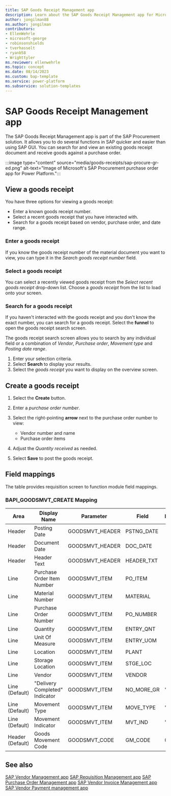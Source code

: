 ```yaml
---
title: SAP Goods Receipt Management app
description: Learn about the SAP Goods Receipt Management app for Microsoft Power Platform.
author: jongilman88
ms.author: jongilman
contributors:
- EllenWehrle
- microsoft-george
- robinsonshields
- tverhasselt
- ryanb58
- Wrighttyler
ms.reviewer: ellenwehrle
ms.topic: concept
ms.date: 08/14/2023
ms.custom: bap-template
ms.service: power-platform
ms.subservice: solution-templates
---
```


# SAP Goods Receipt Management app

The SAP Goods Receipt Management app is part of the SAP Procurement solution. It allows you to do several functions in SAP quicker and easier than using SAP GUI.  You can search for and view an existing goods receipt document and receive goods against a purchase order.

:::image type="content" source="media/goods-receipts/sap-procure-gr-ed.png" alt-text="Image of Microsoft's SAP Procurement purchase order app for Power Platform.":::

## View a goods receipt

You have three options for viewing a goods receipt:

- Enter a known goods receipt number.
- Select a recent goods receipt that you have interacted with.
- Search for a goods receipt based on vendor, purchase order, and date range.

### Enter a goods receipt

If you know the goods receipt number of the material document you want to view, you can type it in the _Search goods receipt number_ field.

### Select a goods receipt

You can select a recently viewed goods receipt from the _Select recent goods receipt_ drop-down list. Choose a _goods receipt_ from the list to load onto your screen.

### Search for a goods receipt

If you haven't interacted with the goods receipt and you don't know the exact number, you can search for a goods receipt. Select the **funnel** to open the goods receipt search screen.

The goods receipt search screen allows you to search by any individual field or a combination of _Vendor_, _Purchase order_, _Movement type_ and _Posting date range_.

1. Enter your selection criteria.
1. Select **Search** to display your results.
1. Select the _goods receipt_ you want to display on the overview screen.

## Create a goods receipt

1. Select the **Create** button.
1. Enter a _purchase order number_.
1. Select the right-pointing **arrow** next to the purchase order number to view:

    - Vendor number and name
    - Purchase order items
1. Adjust the _Quantity received_ as needed.
1. Select **Save** to post the goods receipt.

## Field mappings

The table provides requisition screen to function module field mappings.

### BAPI_GOODSMVT_CREATE Mapping

| Area             | Display Name            | Parameter | Field     | Default       |
|------------------|-------------------------|-----------|------------|---------------|
| Header           | Posting Date                  | GOODSMVT_HEADER    | PSTNG_DATE |               |
| Header           | Document Date             | GOODSMVT_HEADER    | DOC_DATE           |      |
| Header           | Header Text | GOODSMVT_HEADER    | HEADER_TXT  |               |
| Line             | Purchase Order Item Number | GOODSMVT_ITEM | PO_ITEM |               |
| Line             | Material Number | GOODSMVT_ITEM | MATERIAL |               |
| Line             | Purchase Order Number | GOODSMVT_ITEM | PO_NUMBER |               |
| Line             | Quantity | GOODSMVT_ITEM | ENTRY_QNT |               |
| Line             | Unit Of Measure | GOODSMVT_ITEM | ENTRY_UOM |               |
| Line             | Location | GOODSMVT_ITEM | PLANT |               |
| Line             | Storage Location | GOODSMVT_ITEM    | STGE_LOC |           |
| Line             | Vendor | GOODSMVT_ITEM | VENDOR |               |
| Line (Default)   | "Delivery Completed" Indicator | GOODSMVT_ITEM    | NO_MORE_GR| 'X' |
| Line (Default)   | Movement Type | GOODSMVT_ITEM    | MOVE_TYPE | '101' |
| Line (Default)   | Movement Indicator | GOODSMVT_ITEM    | MVT_IND | 'B' |
| Header (Default) | Goods Movement Code           | GOODSMVT_CODE    | GM_CODE    | 01            |

## See also

[SAP Vendor Management app](vendor-management.md)
[SAP Requisition Management app](requisition-management.md)
[SAP Purchase Order Management app](purchase-order-management.md)
[SAP Vendor Invoice Management app](vendor-invoice-management.md)
[SAP Vendor Payment management app](payment-management.md)
